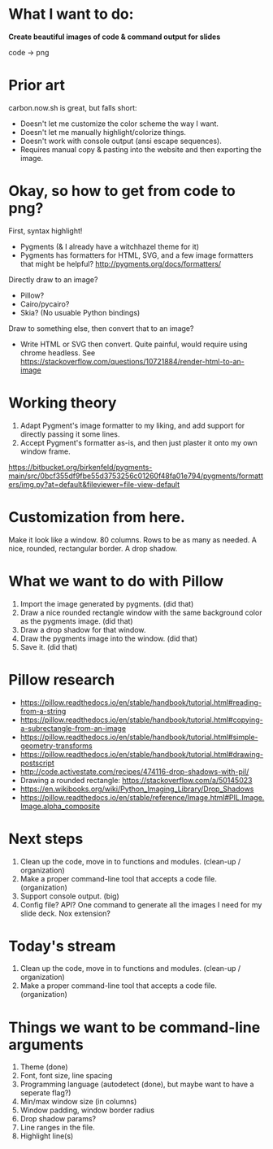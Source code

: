 # What I want to do:

**Create beautiful images of code & command output for slides**

code -> png

# Prior art

carbon.now.sh is great, but falls short:

* Doesn't let me customize the color scheme the way I want.
* Doesn't let me manually highlight/colorize things.
* Doesn't work with console output (ansi escape sequences).
* Requires manual copy & pasting into the website and then exporting the image.

# Okay, so how to get from code to png?

First, syntax highlight!

- Pygments (& I already have a witchhazel theme for it)
- Pygments has formatters for HTML, SVG, and a few image formatters that might be helpful? http://pygments.org/docs/formatters/

Directly draw to an image?

- Pillow?
- Cairo/pycairo?
- Skia? (No usuable Python bindings)

Draw to something else, then convert that to an image?
- Write HTML or SVG then convert. Quite painful, would require using chrome headless. See https://stackoverflow.com/questions/10721884/render-html-to-an-image

# Working theory

1. Adapt Pygment's image formatter to my liking, and add support for directly passing it some lines.
2. Accept Pygment's formatter as-is, and then just plaster it onto my own window frame.

https://bitbucket.org/birkenfeld/pygments-main/src/0bcf355df9fbe55d3753256c01260f48fa01e794/pygments/formatters/img.py?at=default&fileviewer=file-view-default

# Customization from here.

Make it look like a window.
80 columns.
Rows to be as many as needed.
A nice, rounded, rectangular border.
A drop shadow.

# What we want to do with Pillow

1. Import the image generated by pygments. (did that)
2. Draw a nice rounded rectangle window with the same background color as the pygments image. (did that)
3. Draw a drop shadow for that window.
4. Draw the pygments image into the window. (did that)
5. Save it. (did that)

# Pillow research

- https://pillow.readthedocs.io/en/stable/handbook/tutorial.html#reading-from-a-string
- https://pillow.readthedocs.io/en/stable/handbook/tutorial.html#copying-a-subrectangle-from-an-image
- https://pillow.readthedocs.io/en/stable/handbook/tutorial.html#simple-geometry-transforms
- https://pillow.readthedocs.io/en/stable/handbook/tutorial.html#drawing-postscript
- http://code.activestate.com/recipes/474116-drop-shadows-with-pil/
- Drawing a rounded rectangle: https://stackoverflow.com/a/50145023
- https://en.wikibooks.org/wiki/Python_Imaging_Library/Drop_Shadows
- https://pillow.readthedocs.io/en/stable/reference/Image.html#PIL.Image.Image.alpha_composite

# Next steps

1. Clean up the code, move in to functions and modules. (clean-up / organization)
2. Make a proper command-line tool that accepts a code file. (organization)
3. Support console output. (big)
4. Config file? API? One command to generate all the images I need for my slide deck. Nox extension?


# Today's stream

1. Clean up the code, move in to functions and modules. (clean-up / organization)
2. Make a proper command-line tool that accepts a code file. (organization)


# Things we want to be command-line arguments

1. Theme (done)
2. Font, font size, line spacing
3. Programming language (autodetect (done), but maybe want to have a seperate flag?)
4. Min/max window size (in columns)
5. Window padding, window border radius
6. Drop shadow params?
7. Line ranges in the file.
8. Highlight line(s)
